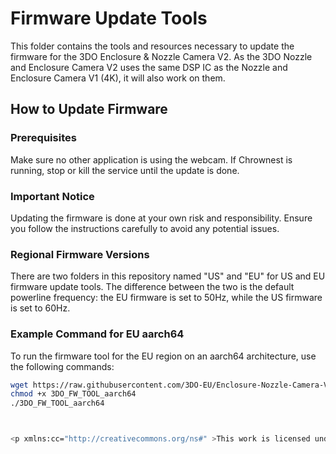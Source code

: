# Firmware Update Tools

This folder contains the tools and resources necessary to update the firmware for the 3DO Enclosure & Nozzle Camera V2. As the 3DO Nozzle and Enclosure Camera V2 uses the same DSP IC as the Nozzle and Enclosure Camera V1 (4K), it will also work on them.

## How to Update Firmware

### Prerequisites

Make sure no other application is using the webcam. If Chrownest is running, stop or kill the service until the update is done.


### Important Notice

Updating the firmware is done at your own risk and responsibility. Ensure you follow the instructions carefully to avoid any potential issues.

### Regional Firmware Versions

There are two folders in this repository named "US" and "EU" for US and EU firmware update tools. The difference between the two is the default powerline frequency: the EU firmware is set to 50Hz, while the US firmware is set to 60Hz.

### Example Command for EU aarch64

To run the firmware tool for the EU region on an aarch64 architecture, use the following commands:

```bash
wget https://raw.githubusercontent.com/3DO-EU/Enclosure-Nozzle-Camera-V2/main/Firmware/EU/3DO_FW_TOOL_aarch64
chmod +x 3DO_FW_TOOL_aarch64
./3DO_FW_TOOL_aarch64



<p xmlns:cc="http://creativecommons.org/ns#" >This work is licensed under <a href="https://creativecommons.org/licenses/by-nc-sa/4.0/?ref=chooser-v1" target="_blank" rel="license noopener noreferrer" style="display:inline-block;">CC BY-NC-SA 4.0<img style="height:22px!important;margin-left:3px;vertical-align:text-bottom;" src="https://mirrors.creativecommons.org/presskit/icons/cc.svg?ref=chooser-v1" alt=""><img style="height:22px!important;margin-left:3px;vertical-align:text-bottom;" src="https://mirrors.creativecommons.org/presskit/icons/by.svg?ref=chooser-v1" alt=""><img style="height:22px!important;margin-left:3px;vertical-align:text-bottom;" src="https://mirrors.creativecommons.org/presskit/icons/nc.svg?ref=chooser-v1" alt=""><img style="height:22px!important;margin-left:3px;vertical-align:text-bottom;" src="https://mirrors.creativecommons.org/presskit/icons/sa.svg?ref=chooser-v1" alt=""></a></p>
